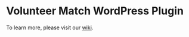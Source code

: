 # Volunteer Match WordPress Plugin
To learn more, please visit our [wiki](https://github.com/Danny-Guzman/volunteer-match/wiki).
